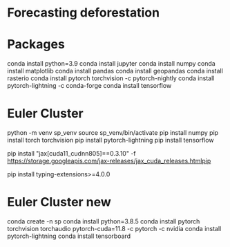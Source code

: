 # Forecasting deforestation

# Packages
conda install python=3.9
conda install jupyter
conda install numpy
conda install matplotlib
conda install pandas
conda install geopandas
conda install rasterio
conda install pytorch torchvision -c pytorch-nightly
conda install pytorch-lightning -c conda-forge
conda install tensorflow

# Euler Cluster
python -m venv sp_venv
source sp_venv/bin/activate
pip install numpy
pip install torch torchvision
pip install pytorch-lightning
pip install tensorflow

pip install "jax[cuda11_cudnn805]==0.3.10" -f https://storage.googleapis.com/jax-releases/jax_cuda_releases.htmlpip 


pip install typing-extensions>=4.0.0

# Euler Cluster new
conda create -n sp
conda install python=3.8.5
conda install pytorch torchvision torchaudio pytorch-cuda=11.8 -c pytorch -c nvidia
conda install pytorch-lightning
conda install tensorboard
